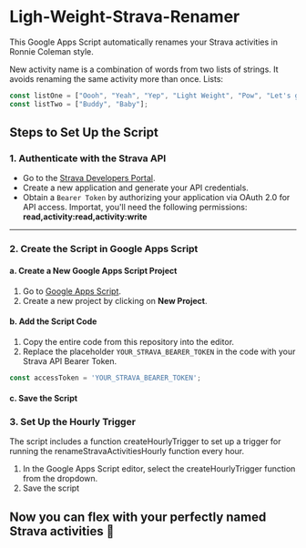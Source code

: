 # Ligh-Weight-Strava-Renamer
This Google Apps Script automatically renames your Strava activities in Ronnie Coleman style.

New activity name is a combination of words from two lists of strings. It avoids renaming the same activity more than once. Lists:
```javascript
const listOne = ["Oooh", "Yeah", "Yep", "Light Weight", "Pow", "Let's gooo", "Gotta get good", "Come on"];
const listTwo = ["Buddy", "Baby"];
```

## Steps to Set Up the Script

### 1. **Authenticate with the Strava API**

- Go to the [Strava Developers Portal](https://developers.strava.com/docs/getting-started).
- Create a new application and generate your API credentials.
- Obtain a `Bearer Token` by authorizing your application via OAuth 2.0 for API access. Importat, you'll need the following permissions: **read,activity:read,activity:write**

---

### 2. **Create the Script in Google Apps Script**

#### a. Create a New Google Apps Script Project

1. Go to [Google Apps Script](https://script.google.com/).
2. Create a new project by clicking on **New Project**.

#### b. Add the Script Code

1. Copy the entire code from this repository into the editor.
2. Replace the placeholder `YOUR_STRAVA_BEARER_TOKEN` in the code with your Strava API Bearer Token.

```javascript
const accessToken = 'YOUR_STRAVA_BEARER_TOKEN';
```
#### c. Save the Script

### 3. Set Up the Hourly Trigger
The script includes a function createHourlyTrigger to set up a trigger for running the renameStravaActivitiesHourly function every hour.

1. In the Google Apps Script editor, select the createHourlyTrigger function from the dropdown.
2. Save the script

## Now you can flex with your perfectly named Strava activities 🏅

